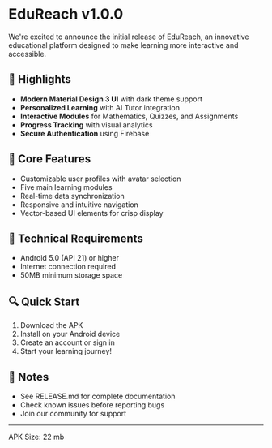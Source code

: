 # EduReach v1.0.0

We're excited to announce the initial release of EduReach, an innovative educational platform designed to make learning more interactive and accessible.

## 🌟 Highlights

- **Modern Material Design 3 UI** with dark theme support
- **Personalized Learning** with AI Tutor integration
- **Interactive Modules** for Mathematics, Quizzes, and Assignments
- **Progress Tracking** with visual analytics
- **Secure Authentication** using Firebase

## 🚀 Core Features

- Customizable user profiles with avatar selection
- Five main learning modules
- Real-time data synchronization
- Responsive and intuitive navigation
- Vector-based UI elements for crisp display

## 📱 Technical Requirements

- Android 5.0 (API 21) or higher
- Internet connection required
- 50MB minimum storage space

## 🔍 Quick Start

1. Download the APK
2. Install on your Android device
3. Create an account or sign in
4. Start your learning journey!

## 📝 Notes

- See RELEASE.md for complete documentation
- Check known issues before reporting bugs
- Join our community for support

---

APK Size: 22 mb
